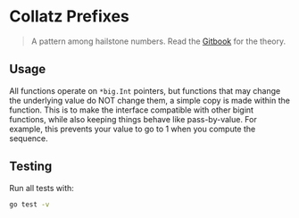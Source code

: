 # Collatz Prefixes

> A pattern among hailstone numbers. Read the [Gitbook](https://erhany96.gitbook.io/collatz-prefixes) for the theory.

## Usage

All functions operate on `*big.Int` pointers, but functions that may change the underlying value do NOT change them, a simple copy is made within the function. This is to make the interface compatible with other bigint functions, while also keeping things behave like pass-by-value. For example, this prevents your value to go to 1 when you compute the sequence.

## Testing

Run all tests with:

```sh
go test -v
```
